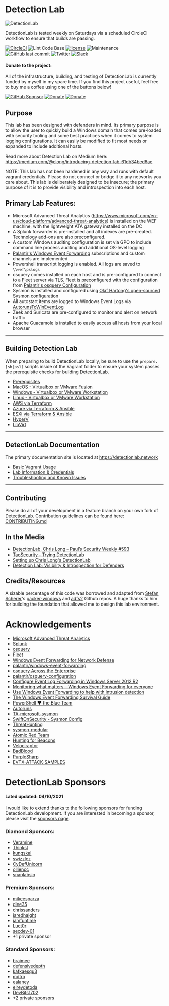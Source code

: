 # Detection Lab
![DetectionLab](./img/DetectionLab.png)

DetectionLab is tested weekly on Saturdays via a scheduled CircleCI workflow to ensure that builds are passing.

[![CircleCI](https://circleci.com/gh/clong/DetectionLab/tree/master.svg?style=shield)](https://circleci.com/gh/clong/DetectionLab/tree/master)
![Lint Code Base](https://github.com/clong/DetectionLab/workflows/Lint%20Code%20Base/badge.svg)
[![license](https://img.shields.io/github/license/clong/DetectionLab.svg?style=flat-square)](https://github.com/clong/DetectionLab/blob/master/license.md)
![Maintenance](https://img.shields.io/maintenance/yes/2021.svg?style=flat-square)
[![GitHub last commit](https://img.shields.io/github/last-commit/clong/DetectionLab.svg?style=flat-square)](https://github.com/clong/DetectionLab/commit/master)
[![Twitter](https://img.shields.io/twitter/follow/DetectionLab.svg?style=social)](https://twitter.com/DetectionLab)
[![Slack](https://img.shields.io/badge/Slack-DetectionLab-blue)](https://join.slack.com/t/detectionlab/shared_invite/zt-mv1qnw9f-3qo2ZrB0IbIKhvinfsgYhg)

#### Donate to the project:

All of the infrastructure, building, and testing of DetectionLab is currently funded by myself in my spare time. If you find this project useful, feel free to buy me a coffee using one of the buttons below!

[![GitHub Sponsor](https://img.shields.io/badge/GitHub-Sponsor-red.svg)](https://github.com/sponsors/clong)
[![Donate](https://img.shields.io/badge/Donate-PayPal-green.svg)](https://www.paypal.com/paypalme2/clong0)
[![Donate](https://img.shields.io/badge/Donate-Crypto-blue.svg)](https://commerce.coinbase.com/checkout/838ac7a2-7b9d-4d40-b475-fd1015fdaacd)

## Purpose
This lab has been designed with defenders in mind. Its primary purpose is to allow the user to quickly build a Windows domain that comes pre-loaded with security tooling and some best practices when it comes to system logging configurations. It can easily be modified to fit most needs or expanded to include additional hosts.

Read more about Detection Lab on Medium here: https://medium.com/@clong/introducing-detection-lab-61db34bed6ae

NOTE: This lab has not been hardened in any way and runs with default vagrant credentials. Please do not connect or bridge it to any networks you care about. This lab is deliberately designed to be insecure; the primary purpose of it is to provide visibility and introspection into each host.

## Primary Lab Features:
* Microsoft Advanced Threat Analytics (https://www.microsoft.com/en-us/cloud-platform/advanced-threat-analytics) is installed on the WEF machine, with the lightweight ATA gateway installed on the DC
* A Splunk forwarder is pre-installed and all indexes are pre-created. Technology add-ons are also preconfigured.
* A custom Windows auditing configuration is set via GPO to include command line process auditing and additional OS-level logging
* [Palantir's Windows Event Forwarding](http://github.com/palantir/windows-event-forwarding)  subscriptions and custom channels are implemented
* Powershell transcript logging is enabled. All logs are saved to `\\wef\pslogs`
* osquery comes installed on each host and is pre-configured to connect to a [Fleet](https://kolide.co/fleet) server via TLS. Fleet is preconfigured with the configuration from [Palantir's osquery Configuration](https://github.com/palantir/osquery-configuration)
* Sysmon is installed and configured using [Olaf Hartong's open-sourced Sysmon configuration](https://github.com/olafhartong/sysmon-modular)
* All autostart items are logged to Windows Event Logs via [AutorunsToWinEventLog](https://github.com/palantir/windows-event-forwarding/tree/master/AutorunsToWinEventLog)
* Zeek and Suricata are pre-configured to monitor and alert on network traffic
* Apache Guacamole is installed to easily access all hosts from your local browser

---

## Building Detection Lab

When preparing to build DetectionLab locally, be sure to use the `prepare.[sh|ps1]` scripts inside of the Vagrant folder
to ensure your system passes the prerequisite checks for building DetectionLab.

* [Prerequisites](https://www.detectionlab.network/introduction/prerequisites/)
* [MacOS - Virtualbox or VMware Fusion](https://www.detectionlab.network/deployment/macosvm/)
* [Windows - Virtualbox or VMware Workstation](https://www.detectionlab.network/deployment/windowsvm/)
* [Linux - Virtualbox or VMware Workstation](https://www.detectionlab.network/deployment/linuxvm/)
* [AWS via Terraform](https://www.detectionlab.network/deployment/aws/)
* [Azure via Terraform & Ansible](https://www.detectionlab.network/deployment/azure/)
* [ESXi via Terraform & Ansible](https://www.detectionlab.network/deployment/esxi/)
* [HyperV](https://www.detectionlab.network/deployment/hyperv/)
* [LibVirt](https://www.detectionlab.network/deployment/libvirt/)

---

## DetectionLab Documentation

The primary documentation site is located at https://detectionlab.network

* [Basic Vagrant Usage](https://www.detectionlab.network/introduction/basicvagrant/)
* [Lab Information & Credentials](https://www.detectionlab.network/introduction/infoandcreds/)
* [Troubleshooting and Known Issues](https://www.detectionlab.network/deployment/troubleshooting/)

---

## Contributing
Please do all of your development in a feature branch on your own fork of DetectionLab.
Contribution guidelines can be found here: [CONTRIBUTING.md](./CONTRIBUTING.md)

## In the Media
* [DetectionLab, Chris Long – Paul’s Security Weekly #593](https://securityweekly.com/2019/02/08/detectionlab-chris-long-pauls-security-weekly-593/)
* [TaoSecurity - Trying DetectionLab](https://taosecurity.blogspot.com/2019/01/trying-detectionlab.html)
* [Setting up Chris Long's DetectionLab](https://www.psattack.com/articles/20171218/setting-up-chris-longs-detectionlab/)
* [Detection Lab: Visibility & Introspection for Defenders](https://isc.sans.edu/forums/diary/Detection+Lab+Visibility+Introspection+for+Defenders/23135/)

## Credits/Resources
A sizable percentage of this code was borrowed and adapted from [Stefan Scherer](https://twitter.com/stefscherer)'s [packer-windows](https://github.com/StefanScherer/packer-windows) and [adfs2](https://github.com/StefanScherer/adfs2) Github repos. A huge thanks to him for building the foundation that allowed me to design this lab environment.

# Acknowledgements
* [Microsoft Advanced Threat Analytics](https://www.microsoft.com/en-us/cloud-platform/advanced-threat-analytics)
* [Splunk](https://www.splunk.com)
* [osquery](https://osquery.io)
* [Fleet](https://github.com/fleetdm/fleet)
* [Windows Event Forwarding for Network Defense](https://medium.com/@palantir/windows-event-forwarding-for-network-defense-cb208d5ff86f)
* [palantir/windows-event-forwarding](http://github.com/palantir/windows-event-forwarding)
* [osquery Across the Enterprise](https://medium.com/@palantir/osquery-across-the-enterprise-3c3c9d13ec55)
* [palantir/osquery-configuration](https://github.com/palantir/osquery-configuration)
* [Configure Event Log Forwarding in Windows Server 2012 R2](https://www.petri.com/configure-event-log-forwarding-windows-server-2012-r2)
* [Monitoring what matters — Windows Event Forwarding for everyone](https://blogs.technet.microsoft.com/jepayne/2015/11/23/monitoring-what-matters-windows-event-forwarding-for-everyone-even-if-you-already-have-a-siem/)
* [Use Windows Event Forwarding to help with intrusion detection](https://technet.microsoft.com/en-us/itpro/windows/keep-secure/use-windows-event-forwarding-to-assist-in-instrusion-detection)
* [The Windows Event Forwarding Survival Guide](https://hackernoon.com/the-windows-event-forwarding-survival-guide-2010db7a68c4)
* [PowerShell ♥ the Blue Team](https://blogs.msdn.microsoft.com/powershell/2015/06/09/powershell-the-blue-team/)
* [Autoruns](https://www.microsoftpressstore.com/articles/article.aspx?p=2762082)
* [TA-microsoft-sysmon](https://github.com/splunk/TA-microsoft-sysmon)
* [SwiftOnSecurity - Sysmon Config](https://github.com/SwiftOnSecurity/sysmon-config)
* [ThreatHunting](https://github.com/olafhartong/ThreatHunting)
* [sysmon-modular](https://github.com/olafhartong/sysmon-modular)
* [Atomic Red Team](https://github.com/redcanaryco/atomic-red-team)
* [Hunting for Beacons](http://findingbad.blogspot.com/2020/05/hunting-for-beacons-part-2.html)
* [Velociraptor](https://github.com/Velocidex/velociraptor)
* [BadBlood](https://github.com/davidprowe/BadBlood)
* [PurpleSharp](https://github.com/mvelazc0/PurpleSharp)
* [EVTX-ATTACK-SAMPLES](https://github.com/sbousseaden/EVTX-ATTACK-SAMPLES)

# DetectionLab Sponsors
#### Lated updated: 04/10/2021
I would like to extend thanks to the following sponsors for funding DetectionLab development. If you are interested in becoming a sponsor, please visit the [sponsors page](https://github.com/sponsors/clong).

### Diamond Sponsors:
* [Veramine](https://github.com/veramine)
* [Thinkst](https://github.com/ThinkstAppliedResearch)
* [kungskal](https://github.com/kungskal)
* [swizzlez](https://github.com/swizzlez)
* [CyDefUnicorn](https://github.com/CyDefUnicorn)
* [olliencc](https://github.com/olliencc)
* [snaplabsio](https://github.com/snaplabsio)

### Premium Sponsors:
* [mikeesparza](https://github.com/mikeesparza)
* [dlee35](https://github.com/dlee35)
* [chrissanders](https://github.com/chrissanders)
* [jaredhaight](https://github.com/jaredhaight)
* [iamfuntime](https://github.com/iamfuntime)
* [Luct0r](https://github.com/Luct0r)
* [secdev-01](https://github.com/secdev-01)
* +1 private sponsor

### Standard Sponsors:
* [braimee](https://github.com/braimee)
* [defensivedepth](https://github.com/defensivedepth)
* [kafkaesqu3](https://github.com/kafkaesqu3)
* [mdtro](https://github.com/mdtro)
* [ealaney](https://github.com/ealaney)
* [elreydetoda](https://github.com/elreydetoda)
* [DevBits1702](https://github.com/DevBits1702)
* +2 private sponsors
